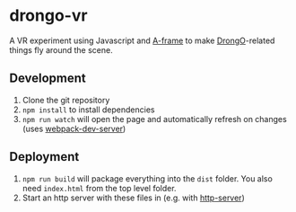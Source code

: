 # drongo-vr
A VR experiment using Javascript and [A-frame](https://aframe.io/) to make [DrongO](https://new.drongo.org.uk/)-related things fly around the scene.

## Development
1. Clone the git repository
2. `npm install` to install dependencies
3. `npm run watch` will open the page and automatically refresh on changes (uses [webpack-dev-server](https://webpack.github.io/docs/webpack-dev-server.html)) 

## Deployment
1. `npm run build` will package everything into the `dist` folder. You also need `index.html` from the top level folder.
2. Start an http server with these files in (e.g. with [http-server](https://www.npmjs.com/package/http-server))